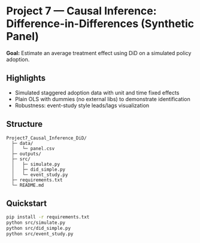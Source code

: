 # Project 7 — Causal Inference: Difference-in-Differences (Synthetic Panel)

**Goal:** Estimate an average treatment effect using DiD on a simulated policy adoption.

## Highlights
- Simulated staggered adoption data with unit and time fixed effects
- Plain OLS with dummies (no external libs) to demonstrate identification
- Robustness: event-study style leads/lags visualization

## Structure
```
Project7_Causal_Inference_DiD/
  ├─ data/
  │   └─ panel.csv
  ├─ outputs/
  ├─ src/
  │   ├─ simulate.py
  │   ├─ did_simple.py
  │   └─ event_study.py
  ├─ requirements.txt
  └─ README.md
```

## Quickstart
```bash
pip install -r requirements.txt
python src/simulate.py
python src/did_simple.py
python src/event_study.py
```
